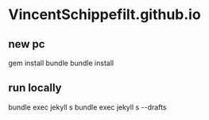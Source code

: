 # VincentSchippefilt.github.io

new pc
------

gem install bundle
bundle install


run locally
-----------
bundle exec jekyll s
bundle exec jekyll s --drafts 